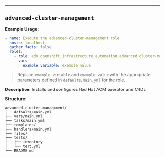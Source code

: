 ---

## `advanced-cluster-management`

**Example Usage:**

```yaml
- name: Execute the advanced-cluster-management role
  hosts: localhost
  gather_facts: false
  roles:
    - role: ado.openshift_infrastructure_automation.advanced-cluster-management
      vars:
        example_variable: example_value
```

> Replace `example_variable` and `example_value` with the appropriate parameters defined in `defaults/main.yml` for the role.


**Description**: Installs and configures Red Hat ACM operator and CRDs

**Structure:**
```
advanced-cluster-management/
├── defaults/main.yml
├── vars/main.yml
├── tasks/main.yml
├── templates/
├── handlers/main.yml
├── files/
├── tests/
│   ├── inventory
│   └── test.yml
└── README.md
```